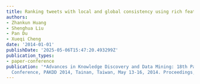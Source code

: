 ```yaml
---
title: Ranking tweets with local and global consistency using rich features
authors:
- Zhankun Huang
- Shenghua Liu
- Pan Du
- Xueqi Cheng
date: '2014-01-01'
publishDate: '2025-05-06T15:47:20.493299Z'
publication_types:
- paper-conference
publication: '*Advances in Knowledge Discovery and Data Mining: 18th Pacific-Asia
  Conference, PAKDD 2014, Tainan, Taiwan, May 13-16, 2014. Proceedings, Part I 18*'
---
```

